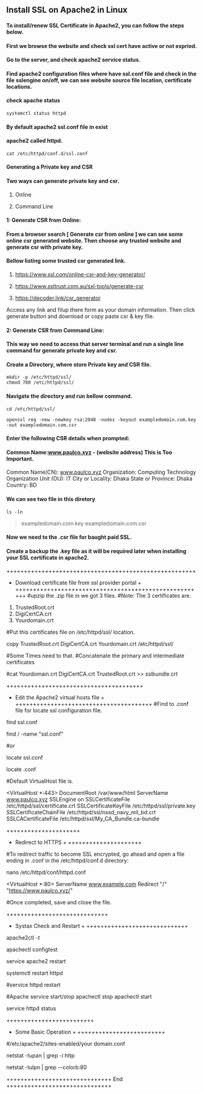 ## Install SSL on Apache2 in Linux


#### To install/renew SSL Certificate in Apache2, you can follow the steps below.

#### First we browse the website and check ssl cert have active or not expried.
#### Go to the server, and check apache2 service status.
#### Find apache2 configuration files where have ssl.conf file and check in the file sslengine on/off, we can see website source file location, certificate locations. 

#### check apache status
~~~
systemctl status httpd
~~~
#### By default apache2 ssl.conf file in exist
#### apache2 called httpd. 
~~~
cat /etc/httpd/conf.d/ssl.conf
~~~

#### Generating a Private key and CSR


#### Two ways can generate private key and csr.
1. Online
   
2. Command Line

#### 1: Generate CSR from Online:
#### From a browser search [ Generate csr from online ] we can see some online csr generated website. Then choose any trusted website and generate csr with private key. 

#### Bellow listing some trusted csr generated link.
1. https://www.ssl.com/online-csr-and-key-generator/

2. https://www.ssltrust.com.au/ssl-tools/generate-csr

3. https://decoder.link/csr_generator

Access any link and filup there form as your domain information. Then click generate button and download or copy paste csr & key file.

#### 2: Generate CSR from Command Line:

#### This way we need to access that server terminal and run a single line command for generate private key and csr.

#### Create a Directory, where store Private key and CSR file.
~~~
mkdir -p /etc/httpd/ssl/
chmod 700 /etc/httpd/ssl/
~~~
#### Navigate the directory and run bellow command.
~~~
cd /etc/httpd/ssl/
~~~
~~~
openssl req -new -newkey rsa:2048 -nodes -keyout exampledomain.com.key -out exampledomain.com.csr
~~~
#### Enter the following CSR details when prompted:
#### Common Name:www.paulco.xyz - (website address) This is Too Important. 

Common Name(CN): www.paulco.xyz
Organization: Computing Technology
Organization Unit (OU): IT
City or Locality: Dhaka
State or Province: Dhaka
Country: BD

#### We can see two file in this diretory
~~~
ls -ln
~~~
> exampledomain.com.key
> exampledomain.com.csr

#### Now we need to the .csr file for baught paid SSL.

#### Create a backup the .key file as it will be required later when installing your SSL certificate in apache2.

++++++++++++++++++++++++++++++++++++++++++++++++++++++
+ Download certificate file from ssl provider portal +
++++++++++++++++++++++++++++++++++++++++++++++++++++++
#upzip the .zip file in we got 3 files.
#Note: The 3 certificates are.

1. TrustedRoot.crt
2. DigiCertCA.crt
3. Yourdomain.crt

#Put this certificates file on /etc/httpd/ssl/ location.

copy TrustedRoot.crt DigiCertCA.crt Yourdomain.crt /etc/httpd/ssl/


#Some Times need to that.
#Concatenate the primary and intermediate certificates

#cat Yourdomain.crt DigiCertCA.crt TrustedRoot.crt  >> sslbundle.crt

+++++++++++++++++++++++++++++++++++++++
+ Edit the Apache2 virtual hosts file +
+++++++++++++++++++++++++++++++++++++++
#Find to .conf file for locate ssl configuration file.

find ssl.conf

find / -name "ssl.conf"

#or 

locate ssl.conf

locate .conf

#Default VirtualHost file is.

<VirtualHost *:443>
DocumentRoot /var/www/html
ServerName www.paulco.xyz
SSLEngine on
SSLCertificateFile /etc/httpd/ssl/certificate.crt
SSLCertificateKeyFile /etc/httpd/ssl/private.key
SSLCertificateChainFile /etc/httpd/ssl/nssd_navy_mil_bd.crt
SSLCACertificateFile /etc/httpd/ssl/My_CA_Bundle.ca-bundle
</VirtualHost>

+++++++++++++++++++++
+ Redirect to HTTPS +
+++++++++++++++++++++

#To redirect traffic to become SSL encrypted, go ahead and open a file ending in .conf in the /etc/httpd/conf.d directory:

nano /etc/httpd/conf/httpd.conf

<VirtualHost *:80>
        ServerName www.example.com
        Redirect "/" "https://www.paulco.xyz/"
</VirtualHost>

#Once completed, save and close the file.

+++++++++++++++++++++++++++++
+ Systax Check and Restart  +
+++++++++++++++++++++++++++++

apache2ctl -t

apachectl configtest

service apache2 restart

systemctl restart httpd

#service httpd restart

#Apache service start/stop
apachectl stop
apachectl start

service httpd status

+++++++++++++++++++++++++
+ Some Basic Operation  +
+++++++++++++++++++++++++

#/etc/apache2/sites-enabled/your domain.conf

netstat -tupan | grep -i http

netstat -tulpn | grep --colorb:80

++++++++++++++++++++++++++++++ End ++++++++++++++++++++++++++++++
